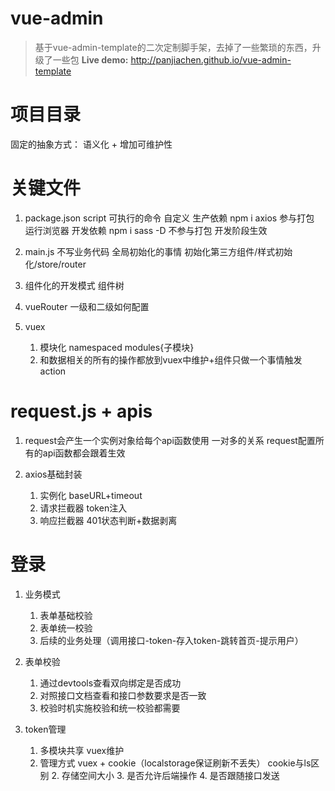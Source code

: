 # vue-admin

> 基于vue-admin-template的二次定制脚手架，去掉了一些繁琐的东西，升级了一些包
**Live demo:** http://panjiachen.github.io/vue-admin-template

# 项目目录

固定的抽象方式： 语义化 + 增加可维护性

# 关键文件

1. package.json
    script 可执行的命令 自定义
    生产依赖 npm i axios 参与打包 运行浏览器
    开发依赖 npm i sass -D 不参与打包 开发阶段生效

2. main.js
    不写业务代码 全局初始化的事情 初始化第三方组件/样式初始化/store/router

3. 组件化的开发模式 组件树

4. vueRouter
    一级和二级如何配置

5. vuex
    1. 模块化 namespaced modules{子模块}
    2. 和数据相关的所有的操作都放到vuex中维护+组件只做一个事情触发action


# request.js + apis

1. request会产生一个实例对象给每个api函数使用 一对多的关系 request配置所有的api函数都会跟着生效

2. axios基础封装
    1. 实例化 baseURL+timeout
    2. 请求拦截器 token注入
    3. 响应拦截器 401状态判断+数据剥离

# 登录

1. 业务模式
    1. 表单基础校验
    2. 表单统一校验
    3. 后续的业务处理（调用接口-token-存入token-跳转首页-提示用户）

2. 表单校验
    1. 通过devtools查看双向绑定是否成功
    2. 对照接口文档查看和接口参数要求是否一致
    3. 校验时机实施校验和统一校验都需要

3. token管理
    1. 多模块共享 vuex维护
    2. 管理方式 vuex + cookie（localstorage保证刷新不丢失）
        cookie与ls区别
        2. 存储空间大小
        3. 是否允许后端操作
        4. 是否跟随接口发送

